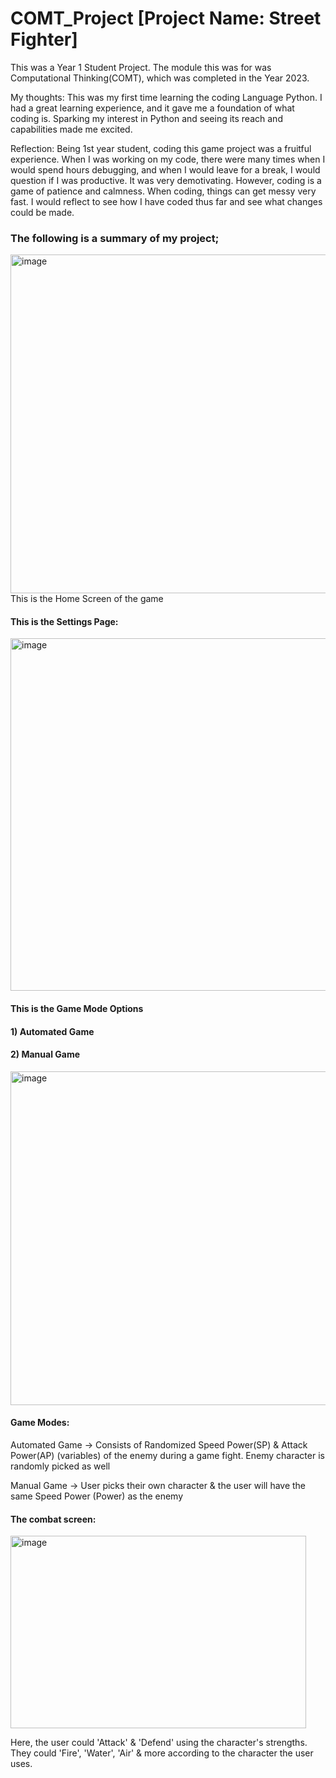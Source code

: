 # COMT_Project [Project Name: Street Fighter]
This was a Year 1 Student Project. The module this was for was Computational Thinking(COMT), which was completed in the Year 2023.

My thoughts: 
This was my first time learning the coding Language Python. I had a great learning experience, and it gave me a foundation of what coding is. Sparking my interest in Python and seeing its reach and capabilities made me excited. 

Reflection: 
Being 1st year student, coding this game project was a fruitful experience. When I was working on my code, there were many times when I would spend hours debugging, and when I would leave for a break, I would question if I was productive. It was very demotivating. However, coding is a game of patience and calmness. When coding, things can get messy very fast. I would reflect to see how I have coded thus far and see what changes could be made.



### The following is a summary of my project;
<img width="1052" height="542" alt="image" src="https://github.com/user-attachments/assets/ca788ba0-35db-4fe8-a93f-54dc5c41ed39" />
This is the Home Screen of the game

#### This is the Settings Page:
<img width="1000" height="564" alt="image" src="https://github.com/user-attachments/assets/5ed1fc20-120b-485f-b013-00b5940ba7f1" />


#### This is the Game Mode Options
#### 1) Automated Game
#### 2) Manual Game
<img width="904" height="534" alt="image" src="https://github.com/user-attachments/assets/ebd4f496-4cbc-46ee-b362-b6e74d283363" />

#### Game Modes: 
Automated Game -> Consists of Randomized Speed Power(SP) & Attack Power(AP) (variables) of the enemy during a game fight. Enemy character is randomly picked as well

Manual Game -> User picks their own character & the user will have the same Speed Power (Power) as the enemy

#### The combat screen:

<img width="473" height="308" alt="image" src="https://github.com/user-attachments/assets/21ffca64-3aa1-4d2b-a925-7df8600f2b69" />

Here, the user could 'Attack' & 'Defend' using the character's strengths. They could 'Fire', 'Water', 'Air' & more according to the character the user uses.


